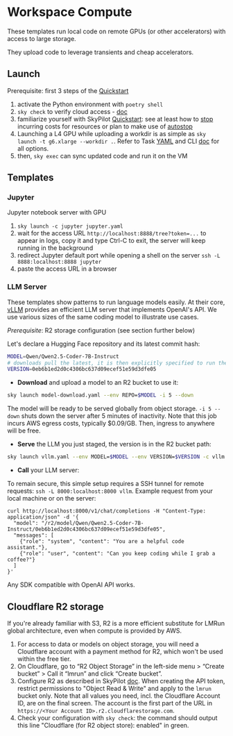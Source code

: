 # Workspace Compute
These templates run local code on remote GPUs (or other accelerators) with access to large storage. 

They upload code to leverage transients and cheap accelerators.

## Launch
Prerequisite: first 3 steps of the [Quickstart](/README.md#quickstart)
1. activate the Python environment with `poetry shell`
2. `sky check` to verify cloud access - [doc](https://docs.skypilot.co/en/latest/getting-started/installation.html#verifying-cloud-access)
3. familiarize yourself with SkyPilot [Quickstart](https://docs.skypilot.co/en/latest/getting-started/quickstart.html#stop-terminate-a-cluster): see at least how to [stop](https://docs.skypilot.co/en/latest/getting-started/quickstart.html#stop-terminate-a-cluster) incurring costs for resources or plan to make use of [autostop](https://docs.skypilot.co/en/latest/reference/auto-stop.html)
4. Launching a L4 GPU while uploading a workdir is as simple as `sky launch -t g6.xlarge --workdir .`. Refer to Task [YAML](https://docs.skypilot.co/en/latest/reference/yaml-spec.html) and CLI [doc](https://docs.skypilot.co/en/latest/reference/cli.html#sky-launch) for all options.
5. then, `sky exec` can sync updated code and run it on the VM

## Templates
### Jupyter
Jupyter notebook server with GPU
1. `sky launch -c jupyter jupyter.yaml`
2. wait for the access URL `http://localhost:8888/tree?token=...` to appear in logs, copy it and type Ctrl-C to exit, the server will keep running in the background
3. redirect Jupyter default port while opening a shell on the server `ssh -L 8888:localhost:8888 jupyter` 
4. paste the access URL in a browser

### LLM Server
These templates show patterns to run language models easily. At their core, [vLLM](https://github.com/vllm-project/vllm) provides an efficient LLM server that implements OpenAI's API. We use various sizes of the same coding model to illustrate use cases.

*Prerequisite*: R2 storage configuration (see section further below)

Let's declare a Hugging Face repository and its latest commit hash:
```bash
MODEL=Qwen/Qwen2.5-Coder-7B-Instruct
# downloads pull the latest, it is then explicitly specified to run the model
VERSION=0eb6b1ed2d0c4306bc637d09ecef51e59d3dfe05
```
- **Download** and upload a model to an R2 bucket to use it:
```bash
sky launch model-download.yaml --env REPO=$MODEL -i 5 --down
```
The model will be ready to be served globally from object storage. `-i 5 --down` shuts down the server after 5 minutes of inactivity. Note that this job incurs AWS egress costs, typically $0.09/GB. Then, ingress to anywhere will be free.
- **Serve** the LLM you just staged, the version is in the R2 bucket path:
```bash
sky launch vllm.yaml --env MODEL=$MODEL --env VERSION=$VERSION -c vllm
```
- **Call** your LLM server:

To remain secure, this simple setup requires a SSH tunnel for remote requests: `ssh -L 8000:localhost:8000 vllm`. Example request from your local machine or on the server:
```
curl http://localhost:8000/v1/chat/completions -H "Content-Type: application/json" -d '{
  "model": "/r2/model/Qwen/Qwen2.5-Coder-7B-Instruct/0eb6b1ed2d0c4306bc637d09ecef51e59d3dfe05",
  "messages": [
    {"role": "system", "content": "You are a helpful code assistant."},
    {"role": "user", "content": "Can you keep coding while I grab a coffee?"}
  ]
}'
```
Any SDK compatible with OpenAI API works.

## Cloudflare R2 storage
If you're already familiar with S3, R2 is a more efficient substitute for LMRun global architecture, even when compute is provided by AWS.

1. For access to data or models on object storage, you will need a Cloudflare account with a payment method for R2, which won't be used within the free tier.
2. On Cloudflare, go to “R2 Object Storage” in the left-side menu > “Create bucket” > Call it “lmrun” and click “Create bucket”.
3. Configure R2 as described in SkyPilot [doc](https://docs.skypilot.co/en/latest/getting-started/installation.html#cloudflare-r2). When creating the API token, restrict permissions to "Object Read & Write" and apply to the `lmrun` bucket only. Note that all values you need, incl. the Cloudflare Account ID, are on the final screen. The account is the first part of the URL in `https://<Your Account ID>.r2.cloudflarestorage.com`.
4. Check your configuration with `sky check`: the command should output this line "Cloudflare (for R2 object store): enabled" in green.